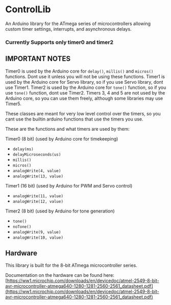# ControlLib

An Arduino library for the ATmega series of microcontrollers allowing custom timer settings, interrupts, and asynchronous delays. 

### Currently Supports only timer0 and timer2

## IMPORTANT NOTES
 
Timer0 is used by the Arduino core for ```delay()```, ```millis()``` and ```micros()``` functions. Dont use it unless you will not be using these functions.
Timer1 is used by the Arduino core for Servo library, so if you use Servo library, dont use Timer1.
Timer2 is used by the Arduino core for ```tone()``` function, so if you use ```tone()``` function, dont use Timer2.
Timers 3, 4 and 5 are not used by the Arduino core, so you can use them freely, although some libraries may use Timer5.

These classes are meant for very low level control over the timers, so you cant use the builtin arduino functions that use the timers you use.

These are the functions and what timers are used by them:

Timer0 (8 bit) (used by Arduino core for timekeeping)
- ```delay(ms)```
- ```delayMicroseconds(us)```
- ```millis()```
- ```micros()```
- ```analogWrite(4, value)```
- ```analogWrite(13, value)```

Timer1 (16 bit) (used by Arduino for PWM and Servo control)
- ```analogWrite(11, value)```
- ```analogWrite(12, value)```

Timer2 (8 bit) (used by Arduino for tone generation)
- ```tone()```
- ```noTone()```
- ```analogWrite(9, value)```
- ```analogWrite(10, value)```

## Hardware
This library is built for the 8-bit ATmega microcontroller series. 

Documentation on the hardware can be found here: [https://ww1.microchip.com/downloads/en/devicedoc/atmel-2549-8-bit-avr-microcontroller-atmega640-1280-1281-2560-2561_datasheet.pdf](https://ww1.microchip.com/downloads/en/devicedoc/atmel-2549-8-bit-avr-microcontroller-atmega640-1280-1281-2560-2561_datasheet.pdf)
